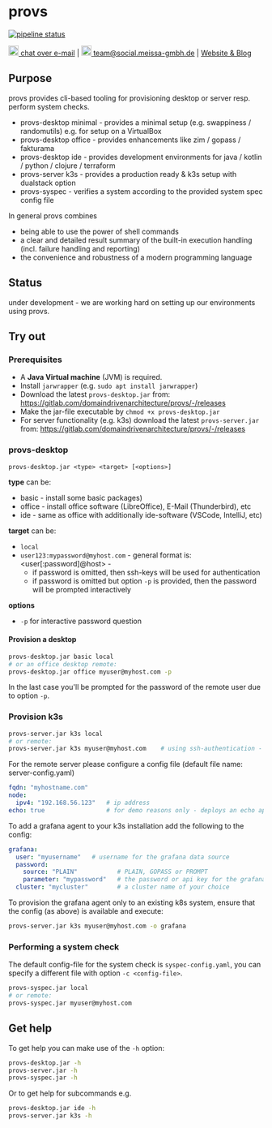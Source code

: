 # provs
[![pipeline status](https://gitlab.com/domaindrivenarchitecture/provs/badges/master/pipeline.svg)](https://gitlab.com/domaindrivenarchitecture/provs/-/commits/master)

[<img src="https://domaindrivenarchitecture.org/img/delta-chat.svg" width=20 alt="DeltaChat"> chat over e-mail](mailto:buero@meissa-gmbh.de?subject=community-chat) | [<img src="https://meissa-gmbh.de/img/community/Mastodon_Logotype.svg" width=20 alt="team@social.meissa-gmbh.de"> team@social.meissa-gmbh.de](https://social.meissa-gmbh.de/@team) | [Website & Blog](https://domaindrivenarchitecture.org)

## Purpose

provs provides cli-based tooling for provisioning desktop or server resp. perform system checks.
* provs-desktop minimal - provides a minimal setup (e.g. swappiness / randomutils) e.g. for setup on a VirtualBox  
* provs-desktop office - provides enhancements like zim / gopass / fakturama
* provs-desktop ide - provides development environments for java / kotlin / python / clojure / terraform
* provs-server k3s - provides a production ready & k3s setup with dualstack option
* provs-syspec - verifies a system according to the provided system spec config file

In general provs combines
* being able to use the power of shell commands
* a clear and detailed result summary of the built-in execution handling (incl. failure handling and reporting)
* the convenience and robustness of a modern programming language

## Status

under development - we are working hard on setting up our environments using provs.

## Try out
### Prerequisites

* A **Java Virtual machine** (JVM) is required.
* Install `jarwrapper` (e.g. `sudo apt install jarwrapper`)
* Download the latest `provs-desktop.jar` from: https://gitlab.com/domaindrivenarchitecture/provs/-/releases
* Make the jar-file executable by `chmod +x provs-desktop.jar`
* For server functionality (e.g. k3s) download the latest `provs-server.jar` from: https://gitlab.com/domaindrivenarchitecture/provs/-/releases

### provs-desktop

`provs-desktop.jar <type> <target> [<options>]`

**type** can be: 
* basic - install some basic packages)
* office - install office software (LibreOffice), E-Mail (Thunderbird), etc 
* ide - same as office with additionally ide-software (VSCode, IntelliJ, etc) 

**target** can be: 
* `local`
* `user123:mypassword@myhost.com` - general format is: <user[:password]@host> - 
  * if password is omitted, then ssh-keys will be used for authentication
  * if password is omitted but option `-p` is provided, then the password will be prompted interactively 

**options** 
* `-p` for interactive password question


#### Provision a desktop

```bash
provs-desktop.jar basic local
# or an office desktop remote:
provs-desktop.jar office myuser@myhost.com -p
```

In the last case you'll be prompted for the password of the remote user due to option `-p`.

### Provision k3s

```bash
provs-server.jar k3s local
# or remote: 
provs-server.jar k3s myuser@myhost.com    # using ssh-authentication - alternatively use option -p for password authentication
```

For the remote server please configure a config file (default file name: server-config.yaml)
```yaml
fqdn: "myhostname.com"
node:
  ipv4: "192.168.56.123"   # ip address
echo: true                 # for demo reasons only - deploys an echo app 
```

To add a grafana agent to your k3s installation add the following to the config:
  
```yaml
grafana:
  user: "myusername"   # username for the grafana data source 
  password:
    source: "PLAIN"           # PLAIN, GOPASS or PROMPT
    parameter: "mypassword"   # the password or api key for the grafana data source user 
  cluster: "mycluster"        # a cluster name of your choice  
```

To provision the grafana agent only to an existing k8s system, ensure that the config (as above) is available and execute:

```bash
provs-server.jar k3s myuser@myhost.com -o grafana
```



### Performing a system check

The default config-file for the system check is `syspec-config.yaml`, you can specify a different file with option `-c <config-file>`.

```bash
provs-syspec.jar local 
# or remote:
provs-syspec.jar myuser@myhost.com
```

## Get help

To get help you can make use of the `-h` option:

```bash
provs-desktop.jar -h
provs-server.jar -h
provs-syspec.jar -h
```

Or to get help for subcommands e.g.

```bash
provs-desktop.jar ide -h
provs-server.jar k3s -h
```
